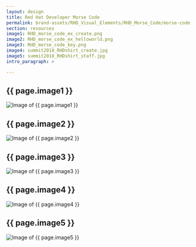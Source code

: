 ```yaml
---
layout: design
title: Red Hat Developer Morse Code
permalink: brand-assets/RHD_Visual_Elements/RHD_Morse_Code/morse-code
section: resources
image1: RHD_morse_code_ex_create.png
image2: RHD_morse_code_ex_helloworld.png
image3: RHD_morse_code_key.png
image4: summit2018_RHDshirt_create.jpg
image5: summit2018_RHDshirt_staff.jpg
intro_paragraph: >

---
```


## {{ page.image1 }}
  <img src="{{ page.image1 }}" alt="Image of {{ page.image1 }}">

## {{ page.image2 }}
  <img src="{{ page.image2 }}" alt="Image of {{ page.image2 }}">

## {{ page.image3 }}
  <img src="{{ page.image3 }}" alt="Image of {{ page.image3 }}">

## {{ page.image4 }}
  <img src="{{ page.image4 }}" alt="Image of {{ page.image4 }}">

## {{ page.image5 }}
  <img src="{{ page.image5 }}" alt="Image of {{ page.image5 }}">
